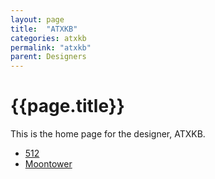 ```yaml
---
layout: page
title:  "ATXKB"
categories: atxkb
permalink: "atxkb"
parent: Designers
---
```

# {{page.title}}

This is the home page for the designer, ATXKB.

- [512](/atxkb/512)
- [Moontower](/atxkb/moontower)

